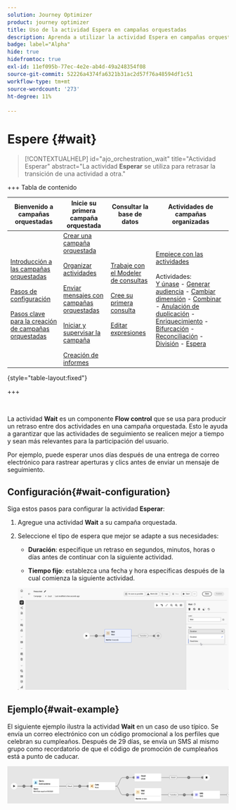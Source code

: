 ```yaml
---
solution: Journey Optimizer
product: journey optimizer
title: Uso de la actividad Espera en campañas orquestadas
description: Aprenda a utilizar la actividad Espera en campañas orquestadas
badge: label="Alpha"
hide: true
hidefromtoc: true
exl-id: 11ef095b-77ec-4e2e-ab4d-49a248354f08
source-git-commit: 52226a4374fa6321b31ac2d57f76a48594df1c51
workflow-type: tm+mt
source-wordcount: '273'
ht-degree: 11%

---
```


# Espere {#wait}

>[!CONTEXTUALHELP]
>id="ajo_orchestration_wait"
>title="Actividad Esperar"
>abstract="La actividad **Esperar** se utiliza para retrasar la transición de una actividad a otra."

+++ Tabla de contenido

| Bienvenido a campañas orquestadas | Inicie su primera campaña orquestada | Consultar la base de datos | Actividades de campañas organizadas |
|---|---|---|---|
| [Introducción a las campañas orquestadas](../gs-orchestrated-campaigns.md)<br/><br/>[Pasos de configuración](../configuration-steps.md)<br/><br/>[Pasos clave para la creación de campañas orquestadas](../gs-campaign-creation.md) | [Crear una campaña orquestada](../create-orchestrated-campaign.md)<br/><br/>[Organizar actividades](../orchestrate-activities.md)<br/><br/>[Enviar mensajes con campañas orquestadas](../send-messages.md)<br/><br/>[Iniciar y supervisar la campaña](../start-monitor-campaigns.md)<br/><br/>[Creación de informes](../reporting-campaigns.md) | [Trabaje con el Modeler de consultas](../orchestrated-query-modeler.md)<br/><br/>[Cree su primera consulta](../build-query.md)<br/><br/>[Editar expresiones](../edit-expressions.md) | [Empiece con las actividades](about-activities.md)<br/><br/>Actividades:<br/>[Y únase](and-join.md) - [Generar audiencia](build-audience.md) - [Cambiar dimensión](change-dimension.md) - [Combinar](combine.md) - [Anulación de duplicación](deduplication.md) - [Enriquecimiento](enrichment.md) - [Bifurcación](fork.md) - [Reconciliación](reconciliation.md) - [División](split.md) - [Espera](wait.md) |

{style="table-layout:fixed"}

+++

<br/>

La actividad **Wait** es un componente **Flow control** que se usa para producir un retraso entre dos actividades en una campaña orquestada. Esto le ayuda a garantizar que las actividades de seguimiento se realicen mejor a tiempo y sean más relevantes para la participación del usuario.

Por ejemplo, puede esperar unos días después de una entrega de correo electrónico para rastrear aperturas y clics antes de enviar un mensaje de seguimiento.

## Configuración{#wait-configuration}

Siga estos pasos para configurar la actividad **Esperar**:

1. Agregue una actividad **Wait** a su campaña orquestada.

1. Seleccione el tipo de espera que mejor se adapte a sus necesidades:

   * **Duración**: especifique un retraso en segundos, minutos, horas o días antes de continuar con la siguiente actividad.

   * **Tiempo fijo**: establezca una fecha y hora específicas después de la cual comienza la siguiente actividad.

   ![](../assets/wait_activity.png)

## Ejemplo{#wait-example}

El siguiente ejemplo ilustra la actividad **Wait** en un caso de uso típico.  Se envía un correo electrónico con un código promocional a los perfiles que celebran su cumpleaños. Después de 29 días, se envía un SMS al mismo grupo como recordatorio de que el código de promoción de cumpleaños está a punto de caducar.

![](../assets/wait-example.png)
